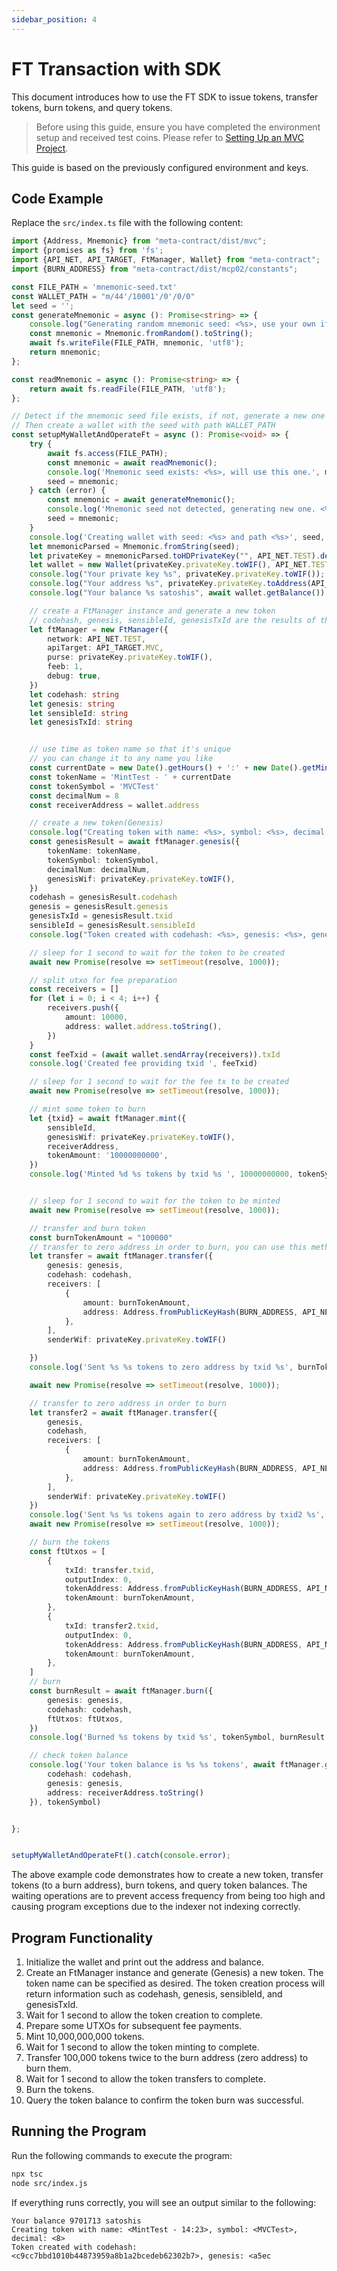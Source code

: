 ```yaml
---
sidebar_position: 4
---
```


# FT Transaction with SDK

This document introduces how to use the FT SDK to issue tokens, transfer tokens, burn tokens, and query tokens.

> Before using this guide, ensure you have completed the environment setup and received test coins. Please refer
> to [Setting Up an MVC Project](../enviroment/setup-project.md).

This guide is based on the previously configured environment and keys.

## Code Example

Replace the `src/index.ts` file with the following content:

```typescript
import {Address, Mnemonic} from "meta-contract/dist/mvc";
import {promises as fs} from 'fs';
import {API_NET, API_TARGET, FtManager, Wallet} from "meta-contract";
import {BURN_ADDRESS} from "meta-contract/dist/mcp02/constants";

const FILE_PATH = 'mnemonic-seed.txt'
const WALLET_PATH = "m/44'/10001'/0'/0/0"
let seed = '';
const generateMnemonic = async (): Promise<string> => {
    console.log("Generating random mnemonic seed: <%s>, use your own if you already have it", Mnemonic.fromRandom().toString())
    const mnemonic = Mnemonic.fromRandom().toString();
    await fs.writeFile(FILE_PATH, mnemonic, 'utf8');
    return mnemonic;
};

const readMnemonic = async (): Promise<string> => {
    return await fs.readFile(FILE_PATH, 'utf8');
};

// Detect if the mnemonic seed file exists, if not, generate a new one
// Then create a wallet with the seed with path WALLET_PATH
const setupMyWalletAndOperateFt = async (): Promise<void> => {
    try {
        await fs.access(FILE_PATH);
        const mnemonic = await readMnemonic();
        console.log('Mnemonic seed exists: <%s>, will use this one.', mnemonic);
        seed = mnemonic;
    } catch (error) {
        const mnemonic = await generateMnemonic();
        console.log('Mnemonic seed not detected, generating new one. <%s> , please keep it safe for future use.', mnemonic);
        seed = mnemonic;
    }
    console.log('Creating wallet with seed: <%s> and path <%s>', seed, WALLET_PATH);
    let mnemonicParsed = Mnemonic.fromString(seed);
    let privateKey = mnemonicParsed.toHDPrivateKey("", API_NET.TEST).deriveChild(WALLET_PATH);
    let wallet = new Wallet(privateKey.privateKey.toWIF(), API_NET.TEST, 1);
    console.log("Your private key %s", privateKey.privateKey.toWIF());
    console.log("Your address %s", privateKey.privateKey.toAddress(API_NET.TEST).toString());
    console.log("Your balance %s satoshis", await wallet.getBalance());

    // create a FtManager instance and generate a new token
    // codehash, genesis, sensibleId, genesisTxId are the results of the genesis operation
    let ftManager = new FtManager({
        network: API_NET.TEST,
        apiTarget: API_TARGET.MVC,
        purse: privateKey.privateKey.toWIF(),
        feeb: 1,
        debug: true,
    })
    let codehash: string
    let genesis: string
    let sensibleId: string
    let genesisTxId: string


    // use time as token name so that it's unique
    // you can change it to any name you like
    const currentDate = new Date().getHours() + ':' + new Date().getMinutes()
    const tokenName = 'MintTest - ' + currentDate
    const tokenSymbol = 'MVCTest'
    const decimalNum = 8
    const receiverAddress = wallet.address

    // create a new token(Genesis)
    console.log("Creating token with name: <%s>, symbol: <%s>, decimal: <%s>", tokenName, tokenSymbol, decimalNum);
    const genesisResult = await ftManager.genesis({
        tokenName: tokenName,
        tokenSymbol: tokenSymbol,
        decimalNum: decimalNum,
        genesisWif: privateKey.privateKey.toWIF(),
    })
    codehash = genesisResult.codehash
    genesis = genesisResult.genesis
    genesisTxId = genesisResult.txid
    sensibleId = genesisResult.sensibleId
    console.log("Token created with codehash: <%s>, genesis: <%s>, genesisTxId: <%s>, sensibleId: <%s>", codehash, genesis, genesisTxId, sensibleId);

    // sleep for 1 second to wait for the token to be created
    await new Promise(resolve => setTimeout(resolve, 1000));

    // split utxo for fee preparation
    const receivers = []
    for (let i = 0; i < 4; i++) {
        receivers.push({
            amount: 10000,
            address: wallet.address.toString(),
        })
    }
    const feeTxid = (await wallet.sendArray(receivers)).txId
    console.log('Created fee providing txid ', feeTxid)

    // sleep for 1 second to wait for the fee tx to be created
    await new Promise(resolve => setTimeout(resolve, 1000));

    // mint some token to burn
    let {txid} = await ftManager.mint({
        sensibleId,
        genesisWif: privateKey.privateKey.toWIF(),
        receiverAddress,
        tokenAmount: '10000000000',
    })
    console.log('Minted %d %s tokens by txid %s ', 10000000000, tokenSymbol, txid)


    // sleep for 1 second to wait for the token to be minted
    await new Promise(resolve => setTimeout(resolve, 1000));

    // transfer and burn token
    const burnTokenAmount = "100000"
    // transfer to zero address in order to burn, you can use this method to transfer to any address
    let transfer = await ftManager.transfer({
        genesis: genesis,
        codehash: codehash,
        receivers: [
            {
                amount: burnTokenAmount,
                address: Address.fromPublicKeyHash(BURN_ADDRESS, API_NET.TEST).toString(),
            },
        ],
        senderWif: privateKey.privateKey.toWIF()

    })
    console.log('Sent %s %s tokens to zero address by txid %s', burnTokenAmount, tokenSymbol, transfer.txid)

    await new Promise(resolve => setTimeout(resolve, 1000));

    // transfer to zero address in order to burn
    let transfer2 = await ftManager.transfer({
        genesis,
        codehash,
        receivers: [
            {
                amount: burnTokenAmount,
                address: Address.fromPublicKeyHash(BURN_ADDRESS, API_NET.TEST).toString(),
            },
        ],
        senderWif: privateKey.privateKey.toWIF()
    })
    console.log('Sent %s %s tokens again to zero address by txid2 %s', burnTokenAmount, tokenSymbol, transfer.txid)
    await new Promise(resolve => setTimeout(resolve, 1000));

    // burn the tokens
    const ftUtxos = [
        {
            txId: transfer.txid,
            outputIndex: 0,
            tokenAddress: Address.fromPublicKeyHash(BURN_ADDRESS, API_NET.TEST).toString(),
            tokenAmount: burnTokenAmount,
        },
        {
            txId: transfer2.txid,
            outputIndex: 0,
            tokenAddress: Address.fromPublicKeyHash(BURN_ADDRESS, API_NET.TEST).toString(),
            tokenAmount: burnTokenAmount,
        },
    ]
    // burn
    const burnResult = await ftManager.burn({
        genesis: genesis,
        codehash: codehash,
        ftUtxos: ftUtxos,
    })
    console.log('Burned %s tokens by txid %s', tokenSymbol, burnResult.txid)

    // check token balance
    console.log('Your token balance is %s %s tokens', await ftManager.getBalance({
        codehash: codehash,
        genesis: genesis,
        address: receiverAddress.toString()
    }), tokenSymbol)


};


setupMyWalletAndOperateFt().catch(console.error);
```

The above example code demonstrates how to create a new token, transfer tokens (to a burn address), burn tokens, and
query token balances. The waiting operations are to prevent access frequency from being too high and causing program
exceptions due to the indexer not indexing correctly.

## Program Functionality

1. Initialize the wallet and print out the address and balance.
2. Create an FtManager instance and generate (Genesis) a new token. The token name can be specified as desired. The
   token creation process will return information such as codehash, genesis, sensibleId, and genesisTxId.
3. Wait for 1 second to allow the token creation to complete.
4. Prepare some UTXOs for subsequent fee payments.
5. Mint 10,000,000,000 tokens.
6. Wait for 1 second to allow the token minting to complete.
7. Transfer 100,000 tokens twice to the burn address (zero address) to burn them.
8. Wait for 1 second to allow the token transfers to complete.
9. Burn the tokens.
10. Query the token balance to confirm the token burn was successful.

## Running the Program

Run the following commands to execute the program:

```bash
npx tsc
node src/index.js
```

If everything runs correctly, you will see an output similar to the following:

```text
Your balance 9701713 satoshis
Creating token with name: <MintTest - 14:23>, symbol: <MVCTest>, decimal: <8>
Token created with codehash: <c9cc7bbd1010b44873959a8b1a2bcedeb62302b7>, genesis: <a5ec
